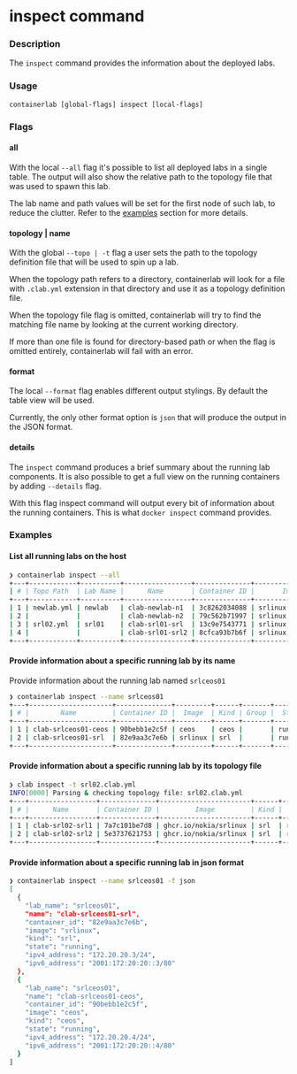 # inspect command

### Description

The `inspect` command provides the information about the deployed labs.

### Usage

`containerlab [global-flags] inspect [local-flags]`

### Flags

#### all
With the local `--all` flag it's possible to list all deployed labs in a single table. The output will also show the relative path to the topology file that was used to spawn this lab.

The lab name and path values will be set for the first node of such lab, to reduce the clutter. Refer to the [examples](#examples) section for more details.

#### topology | name

With the global `--topo | -t` flag a user sets the path to the topology definition file that will be used to spin up a lab.

When the topology path refers to a directory, containerlab will look for a file with `.clab.yml` extension in that directory and use it as a topology definition file.

When the topology file flag is omitted, containerlab will try to find the matching file name by looking at the current working directory.

If more than one file is found for directory-based path or when the flag is omitted entirely, containerlab will fail with an error.

#### format

The local `--format` flag enables different output stylings. By default the table view will be used.

Currently, the only other format option is `json` that will produce the output in the JSON format.

#### details
The `inspect` command produces a brief summary about the running lab components. It is also possible to get a full view on the running containers by adding `--details` flag.

With this flag inspect command will output every bit of information about the running containers. This is what `docker inspect` command provides.

### Examples

#### List all running labs on the host

```bash
❯ containerlab inspect --all
+---+------------+----------+-----------------+--------------+--------------------+------+-------+---------+----------------+----------------------+
| # | Topo Path  | Lab Name |      Name       | Container ID |       Image        | Kind | Group |  State  |  IPv4 Address  |     IPv6 Address     |
+---+------------+----------+-----------------+--------------+--------------------+------+-------+---------+----------------+----------------------+
| 1 | newlab.yml | newlab   | clab-newlab-n1  | 3c8262034088 | srlinux:20.6.3-145 | srl  |       | running | 172.20.20.4/24 | 2001:172:20:20::4/80 |
| 2 |            |          | clab-newlab-n2  | 79c562b71997 | srlinux:20.6.3-145 | srl  |       | running | 172.20.20.5/24 | 2001:172:20:20::5/80 |
| 3 | srl02.yml  | srl01    | clab-srl01-srl  | 13c9e7543771 | srlinux:20.6.3-145 | srl  |       | running | 172.20.20.2/24 | 2001:172:20:20::2/80 |
| 4 |            |          | clab-srl01-srl2 | 8cfca93b7b6f | srlinux:20.6.3-145 | srl  |       | running | 172.20.20.3/24 | 2001:172:20:20::3/80 |
+---+------------+----------+-----------------+--------------+--------------------+------+-------+---------+----------------+----------------------+
```

#### Provide information about a specific running lab by its name

Provide information about the running lab named `srlceos01`

```bash
❯ containerlab inspect --name srlceos01
+---+---------------------+--------------+---------+------+-------+---------+----------------+----------------------+
| # |        Name         | Container ID |  Image  | Kind | Group |  State  |  IPv4 Address  |     IPv6 Address     |
+---+---------------------+--------------+---------+------+-------+---------+----------------+----------------------+
| 1 | clab-srlceos01-ceos | 90bebb1e2c5f | ceos    | ceos |       | running | 172.20.20.4/24 | 2001:172:20:20::4/80 |
| 2 | clab-srlceos01-srl  | 82e9aa3c7e6b | srlinux | srl  |       | running | 172.20.20.3/24 | 2001:172:20:20::3/80 |
+---+---------------------+--------------+---------+------+-------+---------+----------------+----------------------+
```

#### Provide information about a specific running lab by its topology file

```bash
❯ clab inspect -t srl02.clab.yml 
INFO[0000] Parsing & checking topology file: srl02.clab.yml 
+---+-----------------+--------------+-----------------------+------+---------+----------------+----------------------+
| # |      Name       | Container ID |         Image         | Kind |  State  |  IPv4 Address  |     IPv6 Address     |
+---+-----------------+--------------+-----------------------+------+---------+----------------+----------------------+
| 1 | clab-srl02-srl1 | 7a7c101be7d8 | ghcr.io/nokia/srlinux | srl  | running | 172.20.20.4/24 | 2001:172:20:20::4/64 |
| 2 | clab-srl02-srl2 | 5e3737621753 | ghcr.io/nokia/srlinux | srl  | running | 172.20.20.5/24 | 2001:172:20:20::5/64 |
+---+-----------------+--------------+-----------------------+------+---------+----------------+----------------------+
```

#### Provide information about a specific running lab in json format

```bash
❯ containerlab inspect --name srlceos01 -f json
[
  {
    "lab_name": "srlceos01",
    "name": "clab-srlceos01-srl",
    "container_id": "82e9aa3c7e6b",
    "image": "srlinux",
    "kind": "srl",
    "state": "running",
    "ipv4_address": "172.20.20.3/24",
    "ipv6_address": "2001:172:20:20::3/80"
  },
  {
    "lab_name": "srlceos01",
    "name": "clab-srlceos01-ceos",
    "container_id": "90bebb1e2c5f",
    "image": "ceos",
    "kind": "ceos",
    "state": "running",
    "ipv4_address": "172.20.20.4/24",
    "ipv6_address": "2001:172:20:20::4/80"
  }
]
```


